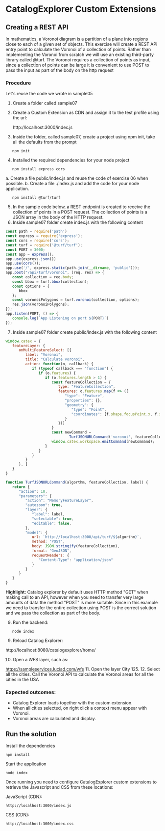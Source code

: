 # CatalogExplorer Custom Extensions
## Creating a REST API

In mathematics, a Voronoi diagram is a partition of a plane into regions close to each of a given set of
objects. This exercise will create a REST API entry point to calculate the Voronoi of a collection of points.
Rather than implementing the Voronoi from scratch we will use an existing third-party library called @turf.
The Voronoi requires a collection of points as input, since a collection of points can be large it is
convenient to use POST to pass the input as part of the body on the http request

### Procedure

Let's reuse the code we wrote in sample05

1. Create a folder called sample07
2. Create a Custom Extension as CDN and assign it to the test profile using the url:

   http://localhost:3000/index.js
3. Inside the folder, called sample07, create a project using npm init, take all the defaults from the prompt
```shell
   npm init
```
4. Installed the required dependencies for your node project
```shell
   npm install express cors
```
   a. Create a file public/index.js and reuse the code of exercise 06 when possible.
   b. Create a file ./index.js and add the code for your node application.
```shell
   npm install @turf/turf
```
5. In the sample code below, a REST endpoint is created to receive the collection of points in a POST
   request. The collection of points is a JSON array in the body of the HTTP request.
6. Inside sample07 folder create index.js with the following content

```javascript
const path = require('path')
const express = require('express');
const cors = require('cors');
const turf = require('@turf/turf');
const PORT = 3000;
const app = express();
app.use(express.json())
app.use(cors());
app.use('/', express.static(path.join(__dirname, 'public')));
app.post("/api/turf/voronoi", (req, res) => {
   const collection = req.body;
   const bbox = turf.bbox(collection);
   const options = {
      bbox
   };
   const voronoiPolygons = turf.voronoi(collection, options);
   res.json(voronoiPolygons);
});
app.listen(PORT, () => {
   console.log(`App Listening on port ${PORT}`)
});
```
7. Inside sample07 folder create public/index.js with the following content
```javascript
window.catex = {
   featureLayer: {
      onMultiFeatureSelect: [{
         label: "Voronoi",
         title: "Calculate voronoi",
         action: function(o, callback) {
            if (typeof callback === "function") {
               if (o.features) {
                  if (o.features.length > 1) {
                     const featureCollection = {
                        type: "FeatureCollection",
                        features: o.features.map(f => ({
                           "type": "Feature",
                           "properties": {},
                           "geometry": {
                              "type": "Point",
                              "coordinates": [f.shape.focusPoint.x, f.shape.focusPoint.y]
                           }
                        }))
                     }
                     const newCommand =
                             TurfJSONURLCommand('voronoi', featureCollection, 'Voronoi');
                     window.catex.workspace.emitCommand(newCommand);
                  }
               }
            }
         }
      }, ]
   }
}

function TurfJSONURLCommand(algorthm, featureCollection, label) {
   return {
      "action": 10,
      "parameters": {
         "action": "MemoryFeatureLayer",
         "autozoom": true,
         "layer": {
            "label": label,
            "selectable": true,
            "editable": false,
         },
         "model": {
            url: `http://localhost:3000/api/turf/${algorthm}`,
            method: "POST",
            body: JSON.stringify(featureCollection),
            format: "GeoJSON",
            requestHeaders: {
               "Content-Type": "application/json"
            }
         }
      }
   }
}
```
<strong>Highlight:</strong> Catalog explorer by default uses HTTP method "GET" when making call to an API, however when you need to transfer 
very large amounts of data the method "POST" is more suitable. Since in this example we need to transfer the entire collection using POST is the correct solution and we pass the collection as part of the body.

9. Run the backend:
```shell
   node index
```
9. Reload Catalog Explorer:

http://localhost:8080/catalogexplorer/home/

10. Open a WFS layer, such as:

https://sampleservices.luciad.com/wfs
11. Open the layer City 125.
12. Select all the cities. Call the Voronoi API to calculate the Voronoi areas for all the cities in the USA

### Expected outcomes:
* Catalog Explorer loads together with the custom extension.
* When all cities selected, on right click a context menu appear with Voronoi.
* Voronoi areas are calculated and display.


## Run the solution

Install the dependencies
```shell
npm install
```
Start the application

```shell
node index
```

Once running you need to configure CatalogExplorer custom extensions to retrieve the Javascript and CSS from these locations:

JavaScript (CDN):
```
http://localhost:3000/index.js
```

CSS (CDN):
```
http://localhost:3000/index.css
```

